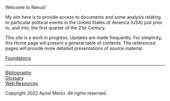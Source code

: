 Welcome to Nexus!

My aim here is to provide access to documents and some analysis relating to particular political events in the United States of America (USA) just prior to, and into, the first quarter of the 21st Century.

This site is a work in progress. Updates are made frequently. For simplicity, this Home page will present a general table of contents. The referenced pages will provide more detailed presentations of source material.

[Foundations](Foundations.md)

<hr>

[Bibliography](Bibliography.md)  
[Glossary](Glossary.md)  
[Web Resources](Web-Resources.md)

Copyright 2022 Ayriel Merici. All rights reserved.

